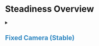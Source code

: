 # Steadiness Overview

<details>
<summary><h2 style="color:#2E86C1;">Fixed Camera (Stable)</h2></summary>


<h3 style="color:#1F618D;">Label Name:</h3> <code>fixed_camera</code>

<details>
<summary><h4 style="color:#F39C12;">Question (Definition)</h4></summary>

- Is the camera completely still without any motion or shaking?

- Is the camera completely still without any movement?

- Does the camera remain perfectly stationary throughout?

- Does the camera remain perfectly still throughout the shot?

- Is the camera entirely stationary with no visible vibrations?

- Is the camera locked off without any instability?

- Is there absolutely no shake or motion in the camera?

- Is the camera entirely stable with no visible shaking?

- Is this a fixed camera shot without any shaking?

- Is the camera locked and stationary with no signs of movement?

- Is the camera locked in place without any motion or shaking?

</details>

<details>
<summary><h4 style="color:#F39C12;">Alternative Question</h4></summary>

- Is the camera still?

- Is the camera stable?

- Is the camera fixed?

- Is the camera locked?

- Is the camera motionless?

- Is the camera staionary?

- Is the camera not moving?

- Is the camera not shaking?

- Is the camera not vibrating?

- Is the camera not swaying?

- Is the camera not wobbling?

</details>

<details>
<summary><h4 style="color:#F39C12;">Prompt (Definition)</h4></summary>

- A video where the camera remains completely still with no motion or shaking.

- A video where the camera is completely still without any movement.

- A video where the camera remains perfectly stationary throughout.

- A video where the camera remains perfectly still throughout the shot.

- A video where the camera is entirely stationary with no visible vibrations.

- A video where the camera is locked off without any instability.

- A video where there is absolutely no shake or motion in the camera.

- A video where the camera is entirely stable with no visible shaking.

- A video that features a fixed camera shot without any shaking.

- A video where the camera is locked and stationary with no signs of movement.

- A video where the camera is locked in place without any motion or shaking.

</details>

<details>
<summary><h4 style="color:#F39C12;">Alternative Prompt</h4></summary>

- A video with a still camera.

- A video where the camera is stable.

- A video with a fixed camera.

- A video where the camera is locked.

- A video with a motionless camera.

- A video where the camera is stationary.

- A video where the camera is not moving.

- A video where the camera is not shaking.

- A video where the camera is not vibrating.

- A video where the camera is not swaying.

- A video where the camera is not wobbling.

</details>

<h4 style="color:#27AE60;">Positive:</h4> <code>self.cam_motion.steadiness in ['static'] and self.cam_motion.camera_movement in ['no']</code>

<h4 style="color:#C0392B;">Negative:</h4> <code>self.cam_motion.steadiness not in ['static']</code>

<details>
<summary><h4 style="color:#F39C12;">Negative (Easy)</h4></summary>

- <b>not_fixed_camera</b>: <code>self.cam_motion.camera_movement not in ['no']</code>

</details>

<details>
<summary><h4 style="color:#F39C12;">Negative (Hard)</h4></summary>

- <b>fixed_but_slightly_shaky</b>: <code>self.cam_motion.steadiness in ['smooth', 'unsteady'] and self.cam_motion.camera_movement in ['no']</code>

</details>

</details>
